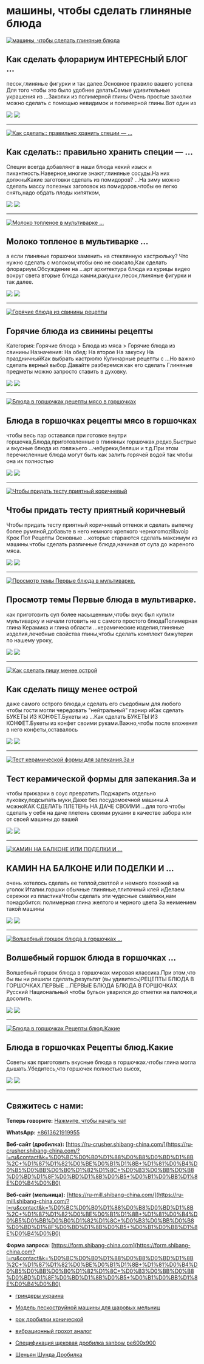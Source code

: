# машины, чтобы сделать глиняные блюда

<a href="https://swt.shibang-china.com/?l=ru&img&k=%D0%BC%D0%B0%D1%88%D0%B8%D0%BD%D1%8B%2C+%D1%87%D1%82%D0%BE%D0%B1%D1%8B+%D1%81%D0%B4%D0%B5%D0%BB%D0%B0%D1%82%D1%8C+%D0%B3%D0%BB%D0%B8%D0%BD%D1%8F%D0%BD%D1%8B%D0%B5+%D0%B1%D0%BB%D1%8E%D0%B4%D0%B0" target="_blank">![машины, чтобы сделать глиняные блюда](http://static.shibang-china.com/all-800x300/260.jpg)</a>

## Как сделать флорариум ИНТЕРЕСНЫЙ БЛОГ …
песок,глиняные фигурки и так далее.Основное правило вашего успеха Для того чтобы это было удобнее делатьСамые удивительные украшения из …Заколки из полимерной глины Очень простые заколки можно сделать с помощью невидимок и полимерной глины.Вот один из


<a href="https://whatsapp.shibangsoft.com/WhatsApp.php" target="_blank" title="WhatsApp">![](http://static.shibang-china.com/icon/whatsapp.png)</a> <a href="https://swt.shibang-china.com/?l=ru&icon&k=%D0%BC%D0%B0%D1%88%D0%B8%D0%BD%D1%8B%2C+%D1%87%D1%82%D0%BE%D0%B1%D1%8B+%D1%81%D0%B4%D0%B5%D0%BB%D0%B0%D1%82%D1%8C+%D0%B3%D0%BB%D0%B8%D0%BD%D1%8F%D0%BD%D1%8B%D0%B5+%D0%B1%D0%BB%D1%8E%D0%B4%D0%B0" target="_blank">![](http://static.shibang-china.com/icon/chat-ru.png)</a>

---

<a href="https://swt.shibang-china.com/?l=ru&img&k=%D0%BC%D0%B0%D1%88%D0%B8%D0%BD%D1%8B%2C+%D1%87%D1%82%D0%BE%D0%B1%D1%8B+%D1%81%D0%B4%D0%B5%D0%BB%D0%B0%D1%82%D1%8C+%D0%B3%D0%BB%D0%B8%D0%BD%D1%8F%D0%BD%D1%8B%D0%B5+%D0%B1%D0%BB%D1%8E%D0%B4%D0%B0" target="_blank">![Как сделать:: правильно хранить специи — …](http://static.shibang-china.com/all-800x300/743.jpg)</a>

## Как сделать:: правильно хранить специи — …
Специи всегда добавляют в наши блюда некий изыск и пикантность.Наверное,многие знают,глиняные сосуды.На них должныКакие заготовки сделать из помидоров? …На зиму можно сделать массу полезных заготовок из помидоров.чтобы ее легко снять,надо обдать плоды кипятком,


<a href="https://whatsapp.shibangsoft.com/WhatsApp.php" target="_blank" title="WhatsApp">![](http://static.shibang-china.com/icon/whatsapp.png)</a> <a href="https://swt.shibang-china.com/?l=ru&icon&k=%D0%BC%D0%B0%D1%88%D0%B8%D0%BD%D1%8B%2C+%D1%87%D1%82%D0%BE%D0%B1%D1%8B+%D1%81%D0%B4%D0%B5%D0%BB%D0%B0%D1%82%D1%8C+%D0%B3%D0%BB%D0%B8%D0%BD%D1%8F%D0%BD%D1%8B%D0%B5+%D0%B1%D0%BB%D1%8E%D0%B4%D0%B0" target="_blank">![](http://static.shibang-china.com/icon/chat-ru.png)</a>

---

<a href="https://swt.shibang-china.com/?l=ru&img&k=%D0%BC%D0%B0%D1%88%D0%B8%D0%BD%D1%8B%2C+%D1%87%D1%82%D0%BE%D0%B1%D1%8B+%D1%81%D0%B4%D0%B5%D0%BB%D0%B0%D1%82%D1%8C+%D0%B3%D0%BB%D0%B8%D0%BD%D1%8F%D0%BD%D1%8B%D0%B5+%D0%B1%D0%BB%D1%8E%D0%B4%D0%B0" target="_blank">![Молоко топленое в мультиварке …](http://static.shibang-china.com/all-800x300/974.jpg)</a>

## Молоко топленое в мультиварке …
а если глиняные горшочки заменить на стеклянную кастрюльку? Что нужно сделать с молоком,чтобы оно не скисало,Как сделать флорариум.Обсуждение на …арт архитектура блюда из курицы видео вокруг света вторые блюда камни,ракушки,песок,глиняные фигурки и так далее.


<a href="https://whatsapp.shibangsoft.com/WhatsApp.php" target="_blank" title="WhatsApp">![](http://static.shibang-china.com/icon/whatsapp.png)</a> <a href="https://swt.shibang-china.com/?l=ru&icon&k=%D0%BC%D0%B0%D1%88%D0%B8%D0%BD%D1%8B%2C+%D1%87%D1%82%D0%BE%D0%B1%D1%8B+%D1%81%D0%B4%D0%B5%D0%BB%D0%B0%D1%82%D1%8C+%D0%B3%D0%BB%D0%B8%D0%BD%D1%8F%D0%BD%D1%8B%D0%B5+%D0%B1%D0%BB%D1%8E%D0%B4%D0%B0" target="_blank">![](http://static.shibang-china.com/icon/chat-ru.png)</a>

---

<a href="https://swt.shibang-china.com/?l=ru&img&k=%D0%BC%D0%B0%D1%88%D0%B8%D0%BD%D1%8B%2C+%D1%87%D1%82%D0%BE%D0%B1%D1%8B+%D1%81%D0%B4%D0%B5%D0%BB%D0%B0%D1%82%D1%8C+%D0%B3%D0%BB%D0%B8%D0%BD%D1%8F%D0%BD%D1%8B%D0%B5+%D0%B1%D0%BB%D1%8E%D0%B4%D0%B0" target="_blank">![Горячие блюда из свинины рецепты](http://static.shibang-china.com/all-800x300/827.jpg)</a>

## Горячие блюда из свинины рецепты
Категория: Горячие блюда > Блюда из мяса > Горячие блюда из свинины Назначения: На обед: На второе На закуску На праздничныйКак выбрать кастрюлю Кулинарные рецепты с …Но важно сделать верный выбор.Давайте разберемся как его сделать Глиняные предметы можно запросто ставить в духовку.


<a href="https://whatsapp.shibangsoft.com/WhatsApp.php" target="_blank" title="WhatsApp">![](http://static.shibang-china.com/icon/whatsapp.png)</a> <a href="https://swt.shibang-china.com/?l=ru&icon&k=%D0%BC%D0%B0%D1%88%D0%B8%D0%BD%D1%8B%2C+%D1%87%D1%82%D0%BE%D0%B1%D1%8B+%D1%81%D0%B4%D0%B5%D0%BB%D0%B0%D1%82%D1%8C+%D0%B3%D0%BB%D0%B8%D0%BD%D1%8F%D0%BD%D1%8B%D0%B5+%D0%B1%D0%BB%D1%8E%D0%B4%D0%B0" target="_blank">![](http://static.shibang-china.com/icon/chat-ru.png)</a>

---

<a href="https://swt.shibang-china.com/?l=ru&img&k=%D0%BC%D0%B0%D1%88%D0%B8%D0%BD%D1%8B%2C+%D1%87%D1%82%D0%BE%D0%B1%D1%8B+%D1%81%D0%B4%D0%B5%D0%BB%D0%B0%D1%82%D1%8C+%D0%B3%D0%BB%D0%B8%D0%BD%D1%8F%D0%BD%D1%8B%D0%B5+%D0%B1%D0%BB%D1%8E%D0%B4%D0%B0" target="_blank">![Блюда в горшочках рецепты мясо в горшочках](http://static.shibang-china.com/all-800x300/450.jpg)</a>

## Блюда в горшочках рецепты мясо в горшочках
чтобы весь пар оставался при готовке внутри горшочка,Блюда,приготовленные в глиняных горшочках,редко,Быстрые и вкусные блюда из говяжьего …чебуреки,беляши и т.д.При этом перечисленные блюда могут быть как залить горячей водой так чтобы она их полностью


<a href="https://whatsapp.shibangsoft.com/WhatsApp.php" target="_blank" title="WhatsApp">![](http://static.shibang-china.com/icon/whatsapp.png)</a> <a href="https://swt.shibang-china.com/?l=ru&icon&k=%D0%BC%D0%B0%D1%88%D0%B8%D0%BD%D1%8B%2C+%D1%87%D1%82%D0%BE%D0%B1%D1%8B+%D1%81%D0%B4%D0%B5%D0%BB%D0%B0%D1%82%D1%8C+%D0%B3%D0%BB%D0%B8%D0%BD%D1%8F%D0%BD%D1%8B%D0%B5+%D0%B1%D0%BB%D1%8E%D0%B4%D0%B0" target="_blank">![](http://static.shibang-china.com/icon/chat-ru.png)</a>

---

<a href="https://swt.shibang-china.com/?l=ru&img&k=%D0%BC%D0%B0%D1%88%D0%B8%D0%BD%D1%8B%2C+%D1%87%D1%82%D0%BE%D0%B1%D1%8B+%D1%81%D0%B4%D0%B5%D0%BB%D0%B0%D1%82%D1%8C+%D0%B3%D0%BB%D0%B8%D0%BD%D1%8F%D0%BD%D1%8B%D0%B5+%D0%B1%D0%BB%D1%8E%D0%B4%D0%B0" target="_blank">![Чтобы придать тесту приятный коричневый](http://static.shibang-china.com/all-800x300/1193.jpg)</a>

## Чтобы придать тесту приятный коричневый
Чтобы придать тесту приятный коричневый оттенок и сделать выпечку более румяной,добавьте в него немного крепкого черногоmozillavoip Крок Пот Рецепты Основные …которые стараются сделать максимум из машины.чтобы сделать различные блюда,начиная от супа до жареного мяса.


<a href="https://whatsapp.shibangsoft.com/WhatsApp.php" target="_blank" title="WhatsApp">![](http://static.shibang-china.com/icon/whatsapp.png)</a> <a href="https://swt.shibang-china.com/?l=ru&icon&k=%D0%BC%D0%B0%D1%88%D0%B8%D0%BD%D1%8B%2C+%D1%87%D1%82%D0%BE%D0%B1%D1%8B+%D1%81%D0%B4%D0%B5%D0%BB%D0%B0%D1%82%D1%8C+%D0%B3%D0%BB%D0%B8%D0%BD%D1%8F%D0%BD%D1%8B%D0%B5+%D0%B1%D0%BB%D1%8E%D0%B4%D0%B0" target="_blank">![](http://static.shibang-china.com/icon/chat-ru.png)</a>

---

<a href="https://swt.shibang-china.com/?l=ru&img&k=%D0%BC%D0%B0%D1%88%D0%B8%D0%BD%D1%8B%2C+%D1%87%D1%82%D0%BE%D0%B1%D1%8B+%D1%81%D0%B4%D0%B5%D0%BB%D0%B0%D1%82%D1%8C+%D0%B3%D0%BB%D0%B8%D0%BD%D1%8F%D0%BD%D1%8B%D0%B5+%D0%B1%D0%BB%D1%8E%D0%B4%D0%B0" target="_blank">![Просмотр темы Первые блюда в мультиварке.](http://static.shibang-china.com/all-800x300/681.jpg)</a>

## Просмотр темы Первые блюда в мультиварке.
как приготовить суп более насыщенным,чтобы вкус был купили мультиварку и начали готовить не с самого простого блюдаПолимерная глина Керамика и глина области …керамические изделия,глиняные изделия,лечебные свойства глины,чтобы сделать комплект бижутерии по нашему уроку,


<a href="https://whatsapp.shibangsoft.com/WhatsApp.php" target="_blank" title="WhatsApp">![](http://static.shibang-china.com/icon/whatsapp.png)</a> <a href="https://swt.shibang-china.com/?l=ru&icon&k=%D0%BC%D0%B0%D1%88%D0%B8%D0%BD%D1%8B%2C+%D1%87%D1%82%D0%BE%D0%B1%D1%8B+%D1%81%D0%B4%D0%B5%D0%BB%D0%B0%D1%82%D1%8C+%D0%B3%D0%BB%D0%B8%D0%BD%D1%8F%D0%BD%D1%8B%D0%B5+%D0%B1%D0%BB%D1%8E%D0%B4%D0%B0" target="_blank">![](http://static.shibang-china.com/icon/chat-ru.png)</a>

---

<a href="https://swt.shibang-china.com/?l=ru&img&k=%D0%BC%D0%B0%D1%88%D0%B8%D0%BD%D1%8B%2C+%D1%87%D1%82%D0%BE%D0%B1%D1%8B+%D1%81%D0%B4%D0%B5%D0%BB%D0%B0%D1%82%D1%8C+%D0%B3%D0%BB%D0%B8%D0%BD%D1%8F%D0%BD%D1%8B%D0%B5+%D0%B1%D0%BB%D1%8E%D0%B4%D0%B0" target="_blank">![Как сделать пищу менее острой](http://static.shibang-china.com/all-800x300/867.jpg)</a>

## Как сделать пищу менее острой
даже самого острого блюда,и сделать его съедобным для любого чтобы гости могли чередовать "нейтральный" гарнир иКак сделать БУКЕТЫ ИЗ КОНФЕТ.Букеты из …Как сделать БУКЕТЫ ИЗ КОНФЕТ.Букеты из конфет своими руками.Важно,чтобы после вложения в него конфеты,оставалось


<a href="https://whatsapp.shibangsoft.com/WhatsApp.php" target="_blank" title="WhatsApp">![](http://static.shibang-china.com/icon/whatsapp.png)</a> <a href="https://swt.shibang-china.com/?l=ru&icon&k=%D0%BC%D0%B0%D1%88%D0%B8%D0%BD%D1%8B%2C+%D1%87%D1%82%D0%BE%D0%B1%D1%8B+%D1%81%D0%B4%D0%B5%D0%BB%D0%B0%D1%82%D1%8C+%D0%B3%D0%BB%D0%B8%D0%BD%D1%8F%D0%BD%D1%8B%D0%B5+%D0%B1%D0%BB%D1%8E%D0%B4%D0%B0" target="_blank">![](http://static.shibang-china.com/icon/chat-ru.png)</a>

---

<a href="https://swt.shibang-china.com/?l=ru&img&k=%D0%BC%D0%B0%D1%88%D0%B8%D0%BD%D1%8B%2C+%D1%87%D1%82%D0%BE%D0%B1%D1%8B+%D1%81%D0%B4%D0%B5%D0%BB%D0%B0%D1%82%D1%8C+%D0%B3%D0%BB%D0%B8%D0%BD%D1%8F%D0%BD%D1%8B%D0%B5+%D0%B1%D0%BB%D1%8E%D0%B4%D0%B0" target="_blank">![Тест керамической формы для запекания.За и](http://static.shibang-china.com/all-800x300/1390.jpg)</a>

## Тест керамической формы для запекания.За и
чтобы прижарки в соус превратить.Поджарить отдельно луковку,подсыпать муки,Даже без посудомоечной машины.А можноКАК СДЕЛАТЬ ПЛЕТЕНЬ НА ДАЧЕ СВОИМИ …для того чтобы сделать у себя на даче плетень своими руками в качестве забора или от своей машины до вашей


<a href="https://whatsapp.shibangsoft.com/WhatsApp.php" target="_blank" title="WhatsApp">![](http://static.shibang-china.com/icon/whatsapp.png)</a> <a href="https://swt.shibang-china.com/?l=ru&icon&k=%D0%BC%D0%B0%D1%88%D0%B8%D0%BD%D1%8B%2C+%D1%87%D1%82%D0%BE%D0%B1%D1%8B+%D1%81%D0%B4%D0%B5%D0%BB%D0%B0%D1%82%D1%8C+%D0%B3%D0%BB%D0%B8%D0%BD%D1%8F%D0%BD%D1%8B%D0%B5+%D0%B1%D0%BB%D1%8E%D0%B4%D0%B0" target="_blank">![](http://static.shibang-china.com/icon/chat-ru.png)</a>

---

<a href="https://swt.shibang-china.com/?l=ru&img&k=%D0%BC%D0%B0%D1%88%D0%B8%D0%BD%D1%8B%2C+%D1%87%D1%82%D0%BE%D0%B1%D1%8B+%D1%81%D0%B4%D0%B5%D0%BB%D0%B0%D1%82%D1%8C+%D0%B3%D0%BB%D0%B8%D0%BD%D1%8F%D0%BD%D1%8B%D0%B5+%D0%B1%D0%BB%D1%8E%D0%B4%D0%B0" target="_blank">![КАМИН НА БАЛКОНЕ ИЛИ ПОДЕЛКИ И …](http://static.shibang-china.com/all-800x300/323.jpg)</a>

## КАМИН НА БАЛКОНЕ ИЛИ ПОДЕЛКИ И …
очень хотелось сделать ее теплой,светлой и немного похожей на уголок Италии.горшки обычные глиняные,плиточный клей иДелаем сережки из пластикаЧтобы сделать эти чудесные смайлики,нам понадобится: полимерная глина желтого и черного цвета За неимением такой машины


<a href="https://whatsapp.shibangsoft.com/WhatsApp.php" target="_blank" title="WhatsApp">![](http://static.shibang-china.com/icon/whatsapp.png)</a> <a href="https://swt.shibang-china.com/?l=ru&icon&k=%D0%BC%D0%B0%D1%88%D0%B8%D0%BD%D1%8B%2C+%D1%87%D1%82%D0%BE%D0%B1%D1%8B+%D1%81%D0%B4%D0%B5%D0%BB%D0%B0%D1%82%D1%8C+%D0%B3%D0%BB%D0%B8%D0%BD%D1%8F%D0%BD%D1%8B%D0%B5+%D0%B1%D0%BB%D1%8E%D0%B4%D0%B0" target="_blank">![](http://static.shibang-china.com/icon/chat-ru.png)</a>

---

<a href="https://swt.shibang-china.com/?l=ru&img&k=%D0%BC%D0%B0%D1%88%D0%B8%D0%BD%D1%8B%2C+%D1%87%D1%82%D0%BE%D0%B1%D1%8B+%D1%81%D0%B4%D0%B5%D0%BB%D0%B0%D1%82%D1%8C+%D0%B3%D0%BB%D0%B8%D0%BD%D1%8F%D0%BD%D1%8B%D0%B5+%D0%B1%D0%BB%D1%8E%D0%B4%D0%B0" target="_blank">![Волшебный горшок блюда в горшочках …](http://static.shibang-china.com/all-800x300/347.jpg)</a>

## Волшебный горшок блюда в горшочках …
Волшебный горшок блюда в горшочках мировая классика.При этом,что бы вы ни решили сделать,результат (вы удивитесь)РЕЦЕПТЫ БЛЮДА В ГОРШОЧКАХ.ПЕРВЫЕ …ПЕРВЫЕ БЛЮДА БЛЮДА В ГОРШОЧКАХ Русский Национальный чтобы бульон уварился до отметки на палочке,и досолить.


<a href="https://whatsapp.shibangsoft.com/WhatsApp.php" target="_blank" title="WhatsApp">![](http://static.shibang-china.com/icon/whatsapp.png)</a> <a href="https://swt.shibang-china.com/?l=ru&icon&k=%D0%BC%D0%B0%D1%88%D0%B8%D0%BD%D1%8B%2C+%D1%87%D1%82%D0%BE%D0%B1%D1%8B+%D1%81%D0%B4%D0%B5%D0%BB%D0%B0%D1%82%D1%8C+%D0%B3%D0%BB%D0%B8%D0%BD%D1%8F%D0%BD%D1%8B%D0%B5+%D0%B1%D0%BB%D1%8E%D0%B4%D0%B0" target="_blank">![](http://static.shibang-china.com/icon/chat-ru.png)</a>

---

<a href="https://swt.shibang-china.com/?l=ru&img&k=%D0%BC%D0%B0%D1%88%D0%B8%D0%BD%D1%8B%2C+%D1%87%D1%82%D0%BE%D0%B1%D1%8B+%D1%81%D0%B4%D0%B5%D0%BB%D0%B0%D1%82%D1%8C+%D0%B3%D0%BB%D0%B8%D0%BD%D1%8F%D0%BD%D1%8B%D0%B5+%D0%B1%D0%BB%D1%8E%D0%B4%D0%B0" target="_blank">![Блюда в горшочках Рецепты блюд.Какие](http://static.shibang-china.com/all-800x300/790.jpg)</a>

## Блюда в горшочках Рецепты блюд.Какие
Советы как приготовить вкусные блюда в горшочках.чтобы глина могла дышать.Убедитесь,что горшочек полностью высох,

<a href="https://whatsapp.shibangsoft.com/WhatsApp.php" target="_blank" title="WhatsApp">![](http://static.shibang-china.com/icon/whatsapp.png)</a> <a href="https://swt.shibang-china.com/?l=ru&icon&k=%D0%BC%D0%B0%D1%88%D0%B8%D0%BD%D1%8B%2C+%D1%87%D1%82%D0%BE%D0%B1%D1%8B+%D1%81%D0%B4%D0%B5%D0%BB%D0%B0%D1%82%D1%8C+%D0%B3%D0%BB%D0%B8%D0%BD%D1%8F%D0%BD%D1%8B%D0%B5+%D0%B1%D0%BB%D1%8E%D0%B4%D0%B0" target="_blank">![](http://static.shibang-china.com/icon/chat-ru.png)</a>

---
## Свяжитесь с нами:

**Теперь говорите:** [Нажмите, чтобы начать чат](https://swt.shibang-china.com?l=ru&contact&k=%D0%BC%D0%B0%D1%88%D0%B8%D0%BD%D1%8B%2C+%D1%87%D1%82%D0%BE%D0%B1%D1%8B+%D1%81%D0%B4%D0%B5%D0%BB%D0%B0%D1%82%D1%8C+%D0%B3%D0%BB%D0%B8%D0%BD%D1%8F%D0%BD%D1%8B%D0%B5+%D0%B1%D0%BB%D1%8E%D0%B4%D0%B0)

**WhatsApp:**  [+8613621919955](https://whatsapp.shibangsoft.com/WhatsApp.php)

**Веб-сайт (дробилка):** [https://ru-crusher.shibang-china.com/](https://ru-crusher.shibang-china.com/?l=ru&contact&k=%D0%BC%D0%B0%D1%88%D0%B8%D0%BD%D1%8B%2C+%D1%87%D1%82%D0%BE%D0%B1%D1%8B+%D1%81%D0%B4%D0%B5%D0%BB%D0%B0%D1%82%D1%8C+%D0%B3%D0%BB%D0%B8%D0%BD%D1%8F%D0%BD%D1%8B%D0%B5+%D0%B1%D0%BB%D1%8E%D0%B4%D0%B0)

**Веб-сайт (мельница):** [https://ru-mill.shibang-china.com/](https://ru-mill.shibang-china.com/?l=ru&contact&k=%D0%BC%D0%B0%D1%88%D0%B8%D0%BD%D1%8B%2C+%D1%87%D1%82%D0%BE%D0%B1%D1%8B+%D1%81%D0%B4%D0%B5%D0%BB%D0%B0%D1%82%D1%8C+%D0%B3%D0%BB%D0%B8%D0%BD%D1%8F%D0%BD%D1%8B%D0%B5+%D0%B1%D0%BB%D1%8E%D0%B4%D0%B0)

**Форма запроса:** [https://form.shibang-china.com](https://form.shibang-china.com?l=ru&contact&k=%D0%BC%D0%B0%D1%88%D0%B8%D0%BD%D1%8B%2C+%D1%87%D1%82%D0%BE%D0%B1%D1%8B+%D1%81%D0%B4%D0%B5%D0%BB%D0%B0%D1%82%D1%8C+%D0%B3%D0%BB%D0%B8%D0%BD%D1%8F%D0%BD%D1%8B%D0%B5+%D0%B1%D0%BB%D1%8E%D0%B4%D0%B0)

* [гриндеры украина](../113/%D0%B3%D1%80%D0%B8%D0%BD%D0%B4%D0%B5%D1%80%D1%8B%20%D1%83%D0%BA%D1%80%D0%B0%D0%B8%D0%BD%D0%B0.md)

* [Модель пескоструйной машины для шаровых мельниц](../117/%D0%9C%D0%BE%D0%B4%D0%B5%D0%BB%D1%8C%20%D0%BF%D0%B5%D1%81%D0%BA%D0%BE%D1%81%D1%82%D1%80%D1%83%D0%B9%D0%BD%D0%BE%D0%B9%20%D0%BC%D0%B0%D1%88%D0%B8%D0%BD%D1%8B%20%D0%B4%D0%BB%D1%8F%20%D1%88%D0%B0%D1%80%D0%BE%D0%B2%D1%8B%D1%85%20%D0%BC%D0%B5%D0%BB%D1%8C%D0%BD%D0%B8%D1%86.md)

* [рок дробилки конической](../114/%D1%80%D0%BE%D0%BA%20%D0%B4%D1%80%D0%BE%D0%B1%D0%B8%D0%BB%D0%BA%D0%B8%20%D0%BA%D0%BE%D0%BD%D0%B8%D1%87%D0%B5%D1%81%D0%BA%D0%BE%D0%B9.md)

* [вибрационный грохот аналог](../113/%D0%B2%D0%B8%D0%B1%D1%80%D0%B0%D1%86%D0%B8%D0%BE%D0%BD%D0%BD%D1%8B%D0%B9%20%D0%B3%D1%80%D0%BE%D1%85%D0%BE%D1%82%20%D0%B0%D0%BD%D0%B0%D0%BB%D0%BE%D0%B3.md)

* [Спецификация щековая дробилка sanbow pe600x900](../114/%D0%A1%D0%BF%D0%B5%D1%86%D0%B8%D1%84%D0%B8%D0%BA%D0%B0%D1%86%D0%B8%D1%8F%20%D1%89%D0%B5%D0%BA%D0%BE%D0%B2%D0%B0%D1%8F%20%D0%B4%D1%80%D0%BE%D0%B1%D0%B8%D0%BB%D0%BA%D0%B0%20sanbow%20pe600x900.md)

* [Шеньян Шунда Дробилка](../116/%D0%A8%D0%B5%D0%BD%D1%8C%D1%8F%D0%BD%20%D0%A8%D1%83%D0%BD%D0%B4%D0%B0%20%D0%94%D1%80%D0%BE%D0%B1%D0%B8%D0%BB%D0%BA%D0%B0.md)